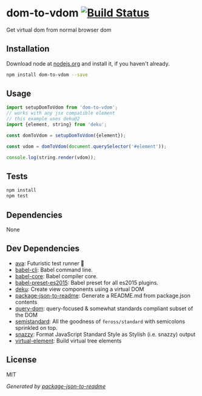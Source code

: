 # dom-to-vdom [![Build Status](https://travis-ci.org/micnews/dom-to-vdom.png?branch=master)](https://travis-ci.org/micnews/dom-to-vdom)

Get virtual dom from normal browser dom

## Installation

Download node at [nodejs.org](http://nodejs.org) and install it, if you haven't already.

```sh
npm install dom-to-vdom --save
```

## Usage

```js
import setupDomToVdom from 'dom-to-vdom';
// works with any jsx compatible element
// this example uses deku@2
import {element, string} from 'deku';

const domToVdom = setupDomToVdom({element});

const vdom = domToVdom(document.querySelector('#element'));

console.log(string.render(vdom));

```

## Tests

```sh
npm install
npm test
```

## Dependencies

None

## Dev Dependencies

- [ava](https://github.com/sindresorhus/ava): Futuristic test runner 🚀
- [babel-cli](https://github.com/babel/babel/tree/master/packages): Babel command line.
- [babel-core](https://github.com/babel/babel/tree/master/packages): Babel compiler core.
- [babel-preset-es2015](https://github.com/babel/babel/tree/master/packages): Babel preset for all es2015 plugins.
- [deku](https://github.com/dekujs/deku): Create view components using a virtual DOM
- [package-json-to-readme](https://github.com/zeke/package-json-to-readme): Generate a README.md from package.json contents
- [query-dom](https://github.com/micnews/query-dom): query-focused &amp; somewhat standards compliant subset of the DOM
- [semistandard](https://github.com/Flet/semistandard): All the goodness of `feross/standard` with semicolons sprinkled on top.
- [snazzy](https://github.com/feross/snazzy): Format JavaScript Standard Style as Stylish (i.e. snazzy) output
- [virtual-element](https://github.com/dekujs/virtual-element): Build virtual tree elements


## License

MIT

_Generated by [package-json-to-readme](https://github.com/zeke/package-json-to-readme)_
